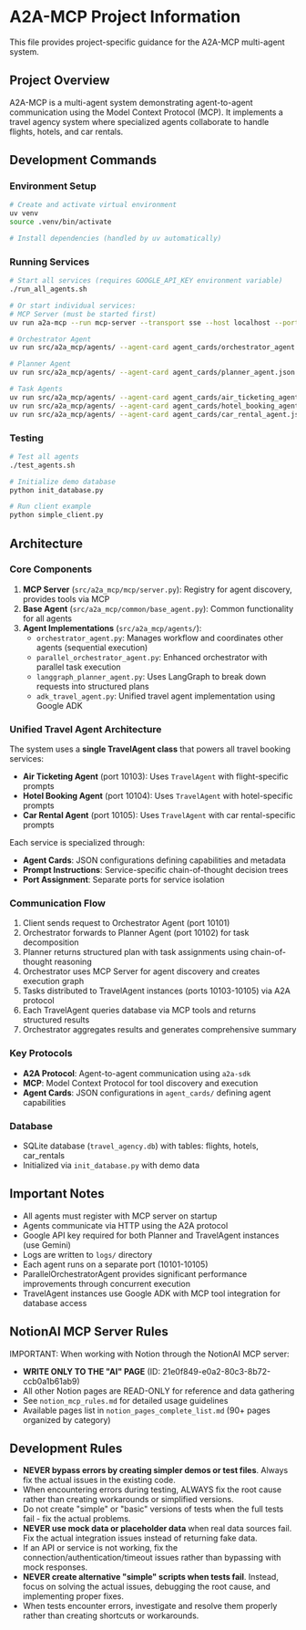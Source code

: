 # A2A-MCP Project Information

This file provides project-specific guidance for the A2A-MCP multi-agent system.

## Project Overview

A2A-MCP is a multi-agent system demonstrating agent-to-agent communication using the Model Context Protocol (MCP). It implements a travel agency system where specialized agents collaborate to handle flights, hotels, and car rentals.

## Development Commands

### Environment Setup
```bash
# Create and activate virtual environment
uv venv
source .venv/bin/activate

# Install dependencies (handled by uv automatically)
```

### Running Services
```bash
# Start all services (requires GOOGLE_API_KEY environment variable)
./run_all_agents.sh

# Or start individual services:
# MCP Server (must be started first)
uv run a2a-mcp --run mcp-server --transport sse --host localhost --port 10100

# Orchestrator Agent
uv run src/a2a_mcp/agents/ --agent-card agent_cards/orchestrator_agent.json --port 10001

# Planner Agent  
uv run src/a2a_mcp/agents/ --agent-card agent_cards/planner_agent.json --port 10002

# Task Agents
uv run src/a2a_mcp/agents/ --agent-card agent_cards/air_ticketing_agent.json --port 10003
uv run src/a2a_mcp/agents/ --agent-card agent_cards/hotel_booking_agent.json --port 10004
uv run src/a2a_mcp/agents/ --agent-card agent_cards/car_rental_agent.json --port 10005
```

### Testing
```bash
# Test all agents
./test_agents.sh

# Initialize demo database
python init_database.py

# Run client example
python simple_client.py
```

## Architecture

### Core Components
1. **MCP Server** (`src/a2a_mcp/mcp/server.py`): Registry for agent discovery, provides tools via MCP
2. **Base Agent** (`src/a2a_mcp/common/base_agent.py`): Common functionality for all agents
3. **Agent Implementations** (`src/a2a_mcp/agents/`):
   - `orchestrator_agent.py`: Manages workflow and coordinates other agents (sequential execution)
   - `parallel_orchestrator_agent.py`: Enhanced orchestrator with parallel task execution
   - `langgraph_planner_agent.py`: Uses LangGraph to break down requests into structured plans
   - `adk_travel_agent.py`: Unified travel agent implementation using Google ADK

### Unified Travel Agent Architecture
The system uses a **single TravelAgent class** that powers all travel booking services:
- **Air Ticketing Agent** (port 10103): Uses `TravelAgent` with flight-specific prompts
- **Hotel Booking Agent** (port 10104): Uses `TravelAgent` with hotel-specific prompts  
- **Car Rental Agent** (port 10105): Uses `TravelAgent` with car rental-specific prompts

Each service is specialized through:
- **Agent Cards**: JSON configurations defining capabilities and metadata
- **Prompt Instructions**: Service-specific chain-of-thought decision trees
- **Port Assignment**: Separate ports for service isolation

### Communication Flow
1. Client sends request to Orchestrator Agent (port 10101)
2. Orchestrator forwards to Planner Agent (port 10102) for task decomposition
3. Planner returns structured plan with task assignments using chain-of-thought reasoning
4. Orchestrator uses MCP Server for agent discovery and creates execution graph
5. Tasks distributed to TravelAgent instances (ports 10103-10105) via A2A protocol
6. Each TravelAgent queries database via MCP tools and returns structured results
7. Orchestrator aggregates results and generates comprehensive summary

### Key Protocols
- **A2A Protocol**: Agent-to-agent communication using `a2a-sdk`
- **MCP**: Model Context Protocol for tool discovery and execution
- **Agent Cards**: JSON configurations in `agent_cards/` defining agent capabilities

### Database
- SQLite database (`travel_agency.db`) with tables: flights, hotels, car_rentals
- Initialized via `init_database.py` with demo data

## Important Notes
- All agents must register with MCP server on startup
- Agents communicate via HTTP using the A2A protocol
- Google API key required for both Planner and TravelAgent instances (use Gemini)
- Logs are written to `logs/` directory
- Each agent runs on a separate port (10101-10105)
- ParallelOrchestratorAgent provides significant performance improvements through concurrent execution
- TravelAgent instances use Google ADK with MCP tool integration for database access

## NotionAI MCP Server Rules
IMPORTANT: When working with Notion through the NotionAI MCP server:
- **WRITE ONLY TO THE "AI" PAGE** (ID: 21e0f849-e0a2-80c3-8b72-ccb0a1b61ab9)
- All other Notion pages are READ-ONLY for reference and data gathering
- See `notion_mcp_rules.md` for detailed usage guidelines
- Available pages list in `notion_pages_complete_list.md` (90+ pages organized by category)

## Development Rules
- **NEVER bypass errors by creating simpler demos or test files**. Always fix the actual issues in the existing code.
- When encountering errors during testing, ALWAYS fix the root cause rather than creating workarounds or simplified versions.
- Do not create "simple" or "basic" versions of tests when the full tests fail - fix the actual problems.
- **NEVER use mock data or placeholder data** when real data sources fail. Fix the actual integration issues instead of returning fake data.
- If an API or service is not working, fix the connection/authentication/timeout issues rather than bypassing with mock responses.
- **NEVER create alternative "simple" scripts when tests fail**. Instead, focus on solving the actual issues, debugging the root cause, and implementing proper fixes.
- When tests encounter errors, investigate and resolve them properly rather than creating shortcuts or workarounds.